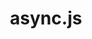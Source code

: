 ---
git: https://github.com/caolan/async
images:
- asyncjs-icon.svg
- asyncjs-ar21.svg
logohandle: asyncjs
sort: async.js
tags:
- javascript
title: async.js
website: http://caolan.github.io/async/
---
